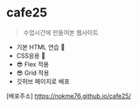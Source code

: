 # cafe25
>수업시간에 만들어본 웹사이트

+ 기본 HTML 연습 🚩
+ CSS응용 👀
+ 😎 Flex 적용
+ 😎 Grid 적용
+ 깃허브 페이지로 배포

[배포주소] https://nokme76.github.io/cafe25/